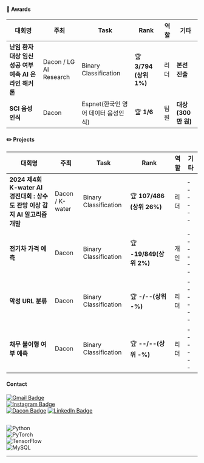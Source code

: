 
#### 🏅 Awards
| 대회명 | 주최 | Task | Rank | 역할 | 기타 |
|--------|------|------|------|------|------|
| **난임 환자 대상 임신 성공 여부 예측 AI 온라인 해커톤** | Dacon / LG AI Research | Binary Classification | 🏆 **3/794 (상위 1%)** | 리더 | **본선 진출** |
| **SCI 음성인식** | Dacon | Espnet(한국인 영어 데이터 음성인식) | 🏆 **1/6** | 팀원 | **대상 (300만 원)** |







#### ✏️ Projects
| 대회명 | 주최 | Task | Rank | 역할 | 기타 | 
|--------|------|------|------|------|------|
| **2024 제4회 K-water AI 경진대회 : 상수도 관망 이상 감지 AI 알고리즘 개발** | Dacon / K-water | Binary Classification | 🏆 **107/486 (상위 26%)** | 리더 |------|
| **전기차 가격 예측** | Dacon  | Binary Classification | 🏆 **-19/849(상위 2%)** | 개인 |------|
| **악성 URL 분류** | Dacon  | Binary Classification | 🏆 **-/--(상위 -%)** | 리더 |------|
| **채무 불이행 여부 예측** | Dacon |  Binary Classification | 🏆 **--/--(상위 -%)** | 리더 |------|








#### Contact
[![Gmail Badge](https://img.shields.io/badge/Email-qmdlghfl3%40naver.com-red?style=flat-square&logo=Gmail&logoColor=white)](mailto:qmdlghfl3@naver.com)  
[![Instagram Badge](https://img.shields.io/badge/Instagram-tlawogus__-purple?style=flat-square&logo=Instagram&logoColor=white)](https://www.instagram.com/tlawogus_)  
[![Dacon Badge](https://img.shields.io/badge/Dacon-qmdlghfl2@gmail.com-blue?style=flat-square&logo=Dacon=white)](https://dacon.io/myprofile/516434/competition)
[![LinkedIn Badge](https://img.shields.io/badge/LinkedIn-View%20Profile-blue?style=flat-square&logo=LinkedIn&logoColor=white)](https://www.linkedin.com/in/jaehyeonKR/)






##  
![Python](https://img.shields.io/badge/Python-3776AB?style=for-the-badge&logo=python&logoColor=white)  
![PyTorch](https://img.shields.io/badge/PyTorch-EE4C2C?style=for-the-badge&logo=pytorch&logoColor=white)  
![TensorFlow](https://img.shields.io/badge/TensorFlow-FF6F00?style=for-the-badge&logo=tensorflow&logoColor=white)  
![MySQL](https://img.shields.io/badge/MySQL-4479A1?style=for-the-badge&logo=mysql&logoColor=white)  

              
---

